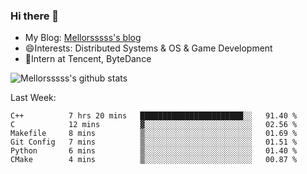 ### Hi there 👋

- My Blog: [Mellorsssss's blog](https://mellorsssss.com/)
- 😄Interests: Distributed Systems & OS & Game Development
- 🤔Intern at Tencent, ByteDance


![Mellorsssss's github stats](https://github-readme-stats.vercel.app/api?username=Mellorsssss&show_icons=true&theme=radical)

<!-- ![Top Langs](https://github-readme-stats.vercel.app/api/top-langs/?username=anuraghazra&hide=javascript,html,typescript,css,glsl) -->

<!--
**Mellorsssss/Mellorsssss** is a ✨ _special_ ✨ repository because its `README.md` (this file) appears on your GitHub profile.

Here are some ideas to get you started:

- 🔭 I’m currently working on ...
- 🌱 I’m currently learning ...
- 👯 I’m looking to collaborate on ...
- 🤔 I’m looking for help with ...
- 💬 Ask me about ...
- 📫 How to reach me: ...
- 😄 Pronouns: ...
- ⚡ Fun fact: ...
-->

Last Week:
<!--START_SECTION:waka-->

```text
C++          7 hrs 20 mins   ███████████████████████░░   91.40 %
C            12 mins         ▓░░░░░░░░░░░░░░░░░░░░░░░░   02.56 %
Makefile     8 mins          ▒░░░░░░░░░░░░░░░░░░░░░░░░   01.69 %
Git Config   7 mins          ▒░░░░░░░░░░░░░░░░░░░░░░░░   01.51 %
Python       6 mins          ▒░░░░░░░░░░░░░░░░░░░░░░░░   01.40 %
CMake        4 mins          ▒░░░░░░░░░░░░░░░░░░░░░░░░   00.87 %
```

<!--END_SECTION:waka-->
